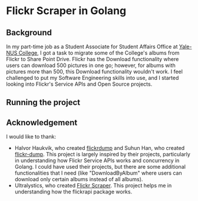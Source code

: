 # Flickr Scraper in Golang

## Background 

In my part-time job as a Student Associate for Student Affairs Office at <a href="https://www.yale-nus.edu.sg/">Yale-NUS College</a>, I got a task to migrate some of the College's albums from Flickr to Share Point Drive. Flickr has the Download functionality where users can download 500 pictures in one go; however, for albums with pictures more than 500, this Download functionality wouldn't work. I feel challenged to put my Software Engineering skills into use, and I started looking into Flickr's Service APIs and Open Source projects. 

## Running the project



## Acknowledgement

I would like to thank:
- Halvor Haukvik, who created <a href="https://github.com/hdhauk/flickrdump">flickrdump</a> and Suhun Han, who created <a href="https://github.com/ssut/flickr-dump">flickr-dump</a>. This project is largely inspired by their projects, particularly in understanding how Flickr Service APIs works and concurrency in Golang. I could have used their projects, but there are some additional functionalities that I need (like "DownloadByAlbum" where users can download only certain albums instead of all albums).
- Ultralystics, who created <a href=https://github.com/ultralytics/flickr_scraper/tree/master> Flickr Scraper</a>. This project helps me in understanding how the flickrapi package works. 


